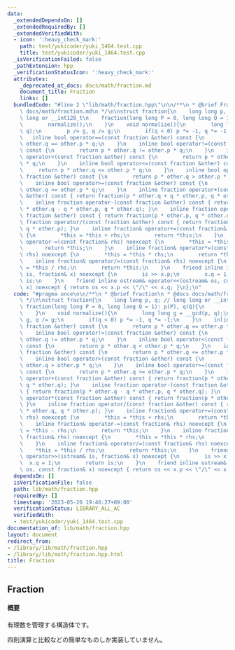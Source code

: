 ```yaml
---
data:
  _extendedDependsOn: []
  _extendedRequiredBy: []
  _extendedVerifiedWith:
  - icon: ':heavy_check_mark:'
    path: test/yukicoder/yuki_1464.test.cpp
    title: test/yukicoder/yuki_1464.test.cpp
  _isVerificationFailed: false
  _pathExtension: hpp
  _verificationStatusIcon: ':heavy_check_mark:'
  attributes:
    _deprecated_at_docs: docs/math/fraction.md
    document_title: Fraction
    links: []
  bundledCode: "#line 2 \"lib/math/fraction.hpp\"\n\n/**\n * @brief Fraction\n * @docs\
    \ docs/math/fraction.md\n */\n\nstruct fraction{\n    long long p, q; // long\
    \ long or __int128_t\n    fraction(long long P = 0, long long Q = 1): p(P), q(Q){\n\
    \        normalize();\n    }\n    void normalize(){\n        long long g = __gcd(p,\
    \ q);\n        p /= g, q /= g;\n        if(q < 0) p *= -1, q *= -1;\n    }\n \
    \   inline bool operator==(const fraction &other) const {\n        return p *\
    \ other.q == other.p * q;\n    }\n    inline bool operator!=(const fraction &other)\
    \ const {\n        return p * other.q != other.p * q;\n    }\n    inline bool\
    \ operator<(const fraction &other) const {\n        return p * other.q < other.p\
    \ * q;\n    }\n    inline bool operator<=(const fraction &other) const {\n   \
    \     return p * other.q <= other.p * q;\n    }\n    inline bool operator>(const\
    \ fraction &other) const {\n        return p * other.q > other.p * q;\n    }\n\
    \    inline bool operator>=(const fraction &other) const {\n        return p *\
    \ other.q >= other.p * q;\n    }\n    inline fraction operator+(const fraction\
    \ &other) const { return fraction(p * other.q + q * other.p, q * other.q); }\n\
    \    inline fraction operator-(const fraction &other) const { return fraction(p\
    \ * other.q - q * other.p, q * other.q); }\n    inline fraction operator*(const\
    \ fraction &other) const { return fraction(p * other.p, q * other.q); }\n    inline\
    \ fraction operator/(const fraction &other) const { return fraction(p * other.q,\
    \ q * other.p); }\n    inline fraction& operator+=(const fraction& rhs) noexcept\
    \ {\n        *this = *this + rhs;\n        return *this;\n    }\n    inline fraction&\
    \ operator-=(const fraction& rhs) noexcept {\n        *this = *this - rhs;\n \
    \       return *this;\n    }\n    inline fraction& operator*=(const fraction&\
    \ rhs) noexcept {\n        *this = *this * rhs;\n        return *this;\n    }\n\
    \    inline fraction& operator/=(const fraction& rhs) noexcept {\n        *this\
    \ = *this / rhs;\n        return *this;\n    }\n    friend inline istream& operator>>(istream&\
    \ is, fraction& x) noexcept {\n        is >> x.p;\n        x.q = 1;\n        return\
    \ is;\n    }\n    friend inline ostream& operator<<(ostream& os, const fraction&\
    \ x) noexcept { return os << x.p << \"/\" << x.q; }\n};\n"
  code: "#pragma once\n\n/**\n * @brief Fraction\n * @docs docs/math/fraction.md\n\
    \ */\n\nstruct fraction{\n    long long p, q; // long long or __int128_t\n   \
    \ fraction(long long P = 0, long long Q = 1): p(P), q(Q){\n        normalize();\n\
    \    }\n    void normalize(){\n        long long g = __gcd(p, q);\n        p /=\
    \ g, q /= g;\n        if(q < 0) p *= -1, q *= -1;\n    }\n    inline bool operator==(const\
    \ fraction &other) const {\n        return p * other.q == other.p * q;\n    }\n\
    \    inline bool operator!=(const fraction &other) const {\n        return p *\
    \ other.q != other.p * q;\n    }\n    inline bool operator<(const fraction &other)\
    \ const {\n        return p * other.q < other.p * q;\n    }\n    inline bool operator<=(const\
    \ fraction &other) const {\n        return p * other.q <= other.p * q;\n    }\n\
    \    inline bool operator>(const fraction &other) const {\n        return p *\
    \ other.q > other.p * q;\n    }\n    inline bool operator>=(const fraction &other)\
    \ const {\n        return p * other.q >= other.p * q;\n    }\n    inline fraction\
    \ operator+(const fraction &other) const { return fraction(p * other.q + q * other.p,\
    \ q * other.q); }\n    inline fraction operator-(const fraction &other) const\
    \ { return fraction(p * other.q - q * other.p, q * other.q); }\n    inline fraction\
    \ operator*(const fraction &other) const { return fraction(p * other.p, q * other.q);\
    \ }\n    inline fraction operator/(const fraction &other) const { return fraction(p\
    \ * other.q, q * other.p); }\n    inline fraction& operator+=(const fraction&\
    \ rhs) noexcept {\n        *this = *this + rhs;\n        return *this;\n    }\n\
    \    inline fraction& operator-=(const fraction& rhs) noexcept {\n        *this\
    \ = *this - rhs;\n        return *this;\n    }\n    inline fraction& operator*=(const\
    \ fraction& rhs) noexcept {\n        *this = *this * rhs;\n        return *this;\n\
    \    }\n    inline fraction& operator/=(const fraction& rhs) noexcept {\n    \
    \    *this = *this / rhs;\n        return *this;\n    }\n    friend inline istream&\
    \ operator>>(istream& is, fraction& x) noexcept {\n        is >> x.p;\n      \
    \  x.q = 1;\n        return is;\n    }\n    friend inline ostream& operator<<(ostream&\
    \ os, const fraction& x) noexcept { return os << x.p << \"/\" << x.q; }\n};"
  dependsOn: []
  isVerificationFile: false
  path: lib/math/fraction.hpp
  requiredBy: []
  timestamp: '2023-05-26 19:46:27+09:00'
  verificationStatus: LIBRARY_ALL_AC
  verifiedWith:
  - test/yukicoder/yuki_1464.test.cpp
documentation_of: lib/math/fraction.hpp
layout: document
redirect_from:
- /library/lib/math/fraction.hpp
- /library/lib/math/fraction.hpp.html
title: Fraction
---
```

## Fraction

#### 概要

有理数を管理する構造体です。

四則演算と比較などの簡単なものしか実装していません。